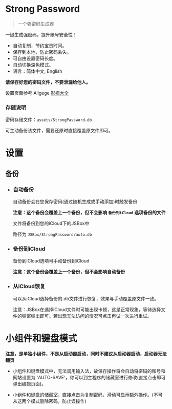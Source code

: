 # Strong Password

> 一个强密码生成器

一键生成强密码，提升账号安全性！

- 自动复制，节约宝贵时间。
- 保存到本地，防止密码丢失。
- 可自由设置密码长度。
- 自动切换深色模式。
- 语言：简体中文, English

**请保存好您的密码文件，不要泄漏给他人。**

设置页面参考 Aligege [影视大全](https://liuguogy.github.io/JSBox-addins/?q=show&objectId=5ec5f46dc1c17600084c5f23)

### 存储说明

密码存储文件：`assets/StrongPassword.db`

可主动备份该文件，需要还原时直接覆盖原文件即可。

# 设置

## 备份

- ### 自动备份

    自动备份会在您保存密码(通过随机生成或手动添加)时触发备份

    **注意：这个备份会覆盖上一个备份，但不会影响 `备份到iCloud` 选项备份的文件**

    文件将备份到您的iCloud下的JSBox中

    路径为 `JSBox/StrongPassword/auto.db`

- ### 备份到iCloud

    备份到iCloud选项可手动备份到iCloud

    **注意：这个备份会覆盖上一个备份，但不会影响自动备份**

- ### 从iCloud恢复

    可以从iCloud选择备份的.db文件进行恢复，效果与手动覆盖原文件一致。

    注意：JSBox在选择iCloud文件时可能出现卡顿，这是正常现象，等待选择文件的弹窗弹出即可。若出现无法访问的情况可点击再试一次进行重试。

# 小组件和键盘模式

**注意，是单独小组件，不是从启动器启动，同时不建议从启动器启动，启动器无法翻页**

- 小组件和键盘模式中，无法调用输入法，故保存操作将会自动将密码的账号和网站设置为 'AUTO-SAVE'，你可以到主程序的储藏室进行修改(直接点击即可弹出编辑页面)。

- 小组件和键盘的储藏室，直接点击为复制密码，滑动可显示额外操作。(不可从这两个模式删除密码，防止误操作)